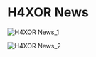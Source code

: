 #  H4XOR News

![H4XOR News_1](https://github.com/pradyotprksh/development_learning/blob/main/ios/angela_udemy/SwiftUI/H4XOR-News/H4XOR-News_1.png)

![H4XOR News_2](https://github.com/pradyotprksh/development_learning/blob/main/ios/angela_udemy/SwiftUI/H4XOR-News/H4XOR-News_2.png)
